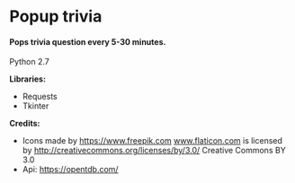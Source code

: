 # Popup trivia #

#### Pops trivia question every 5-30 minutes. ####

Python 2.7

**Libraries:**
 * Requests
 * Tkinter

**Credits:**
 * Icons made by https://www.freepik.com www.flaticon.com is licensed by http://creativecommons.org/licenses/by/3.0/ Creative Commons BY 3.0
 * Api: https://opentdb.com/
